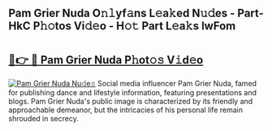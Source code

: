 ## Pam Grier Nuda O𝚗𝚕yf𝚊ns L𝚎a𝚔ed N𝚞𝚍es - Part-HkC P𝚑𝚘tos Vi𝚍𝚎o - H𝚘𝚝 Part L𝚎a𝚔s lwFom

# <h2><a href="http://kf7yva.oniu.top/?m=Pam+Grier+Nuda">🔗👉 🔴 Pam Grier Nuda P𝚑ot𝚘𝚜 V𝚒d𝚎o</a></h2>

[![Pam Grier Nuda Nu𝚍e𝚜](https://i.imgur.com/0qMVB7G.gif)](http://kf7yva.oniu.top/?m=Pam+Grier+Nuda)
Social media influencer Pam Grier Nuda, famed for publishing dance and lifestyle information, featuring presentations and blogs. Pam Grier Nuda's public image is characterized by its friendly and approachable demeanor, but the intricacies of his personal life remain shrouded in secrecy.  
